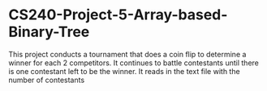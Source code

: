 # CS240-Project-5-Array-based-Binary-Tree
This project conducts a tournament that does a coin flip to determine a winner for each 2 competitors. It continues to battle contestants until there is one contestant left to be the winner.  It reads in the text file with the number of contestants 
